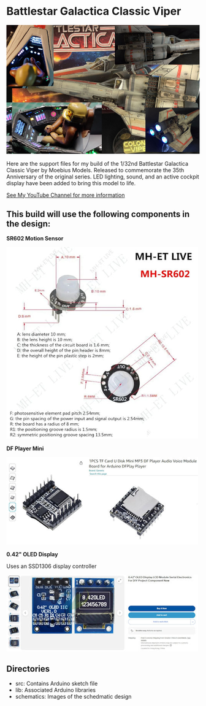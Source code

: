 # Battlestar Galactica Classic Viper

![](img/BSGViper_sm.jpg)

Here are the support files for my build of the 1/32nd Battlestar Galactica Classic Viper by Moebius Models. Released to commemorate the 35th Anniversary of the original series.
LED lighting, sound, and an active cockpit display have been added to bring this model to life. 
 
[See My YouTube Channel for more information](https://www.youtube.com/channel/UCbk7sF8TZ_Zz9eOcTYccMCg)

## This build will use the following components in the design:

**SR602 Motion Sensor**

![SR602 Motion Sensor](img/SR602_sm.jpg)

**DF Player Mini**

![DF Player Mini](img/DFPlayer_sm.jpg)

**0.42" OLED Display**

Uses an SSD1306 display controller

![0.42" OLED Display](img/0_42_display_sm.jpg)

## Directories
- src: Contains Arduino sketch file
- lib: Associated Arduino libraries
- schematics: Images of the schedmatic design






